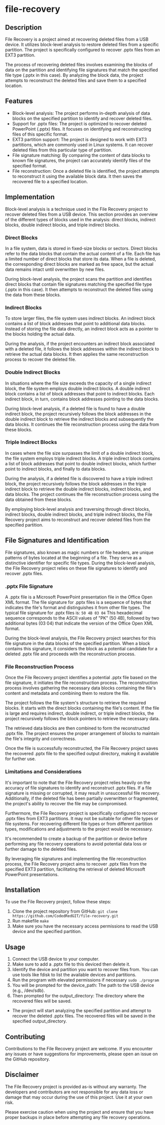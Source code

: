 # file-recovery
## Description
File Recovery is a project aimed at recovering deleted files from a USB device. It utilizes block-level analysis to restore deleted files from a specific partition. The project is specifically configured to recover .pptx files from an EXT3 partition.

The process of recovering deleted files involves examining the blocks of data on the partition and identifying file signatures that match the specified file type (.pptx in this case). By analyzing the block data, the project attempts to reconstruct the deleted files and save them to a specified location.

## Features
- Block-level analysis: The project performs in-depth analysis of data blocks on the specified partition to identify and recover deleted files.
- Support for .pptx files: The project is optimized to recover deleted PowerPoint (.pptx) files. It focuses on identifying and reconstructing files of this specific format.
- EXT3 partition support: The project is designed to work with EXT3 partitions, which are commonly used in Linux systems. It can recover deleted files from this particular type of partition.
- File signature matching: By comparing the content of data blocks to known file signatures, the project can accurately identify files of the specified format.
- File reconstruction: Once a deleted file is identified, the project attempts to reconstruct it using the available block data. It then saves the recovered file to a specified location.

## Implementation
Block-level analysis is a technique used in the File Recovery project to recover deleted files from a USB device. This section provides an overview of the different types of blocks used in the analysis: direct blocks, indirect blocks, double indirect blocks, and triple indirect blocks.

### Direct Blocks
In a file system, data is stored in fixed-size blocks or sectors. Direct blocks refer to the data blocks that contain the actual content of a file. Each file has a limited number of direct blocks that store its data. When a file is deleted, the corresponding direct blocks are marked as free space, but the actual data remains intact until overwritten by new files.

During block-level analysis, the project scans the partition and identifies direct blocks that contain file signatures matching the specified file type (.pptx in this case). It then attempts to reconstruct the deleted files using the data from these blocks.

### Indirect Blocks
To store larger files, the file system uses indirect blocks. An indirect block contains a list of block addresses that point to additional data blocks. Instead of storing the file data directly, an indirect block acts as a pointer to the blocks holding the actual data.

During the analysis, if the project encounters an indirect block associated with a deleted file, it follows the block addresses within the indirect block to retrieve the actual data blocks. It then applies the same reconstruction process to recover the deleted file.

### Double Indirect Blocks
In situations where the file size exceeds the capacity of a single indirect block, the file system employs double indirect blocks. A double indirect block contains a list of block addresses that point to indirect blocks. Each indirect block, in turn, contains block addresses pointing to the data blocks.

During block-level analysis, if a deleted file is found to have a double indirect block, the project recursively follows the block addresses in the double indirect block to retrieve the indirect blocks and subsequently the data blocks. It continues the file reconstruction process using the data from these blocks.

### Triple Indirect Blocks
In cases where the file size surpasses the limit of a double indirect block, the file system employs triple indirect blocks. A triple indirect block contains a list of block addresses that point to double indirect blocks, which further point to indirect blocks, and finally to data blocks.

During the analysis, if a deleted file is discovered to have a triple indirect block, the project recursively follows the block addresses in the triple indirect block to retrieve the double indirect blocks, indirect blocks, and data blocks. The project continues the file reconstruction process using the data obtained from these blocks.

By employing block-level analysis and traversing through direct blocks, indirect blocks, double indirect blocks, and triple indirect blocks, the File Recovery project aims to reconstruct and recover deleted files from the specified partition.

## File Signatures and Identification
File signatures, also known as magic numbers or file headers, are unique patterns of bytes located at the beginning of a file. They serve as a distinctive identifier for specific file types. During the block-level analysis, the File Recovery project relies on these file signatures to identify and recover .pptx files.

### .pptx File Signature
A .pptx file is a Microsoft PowerPoint presentation file in the Office Open XML format. The file signature for .pptx files is a sequence of bytes that indicates the file's format and distinguishes it from other file types. The typical file signature for .pptx files is:
`50 4B 03 04`
This hexadecimal sequence corresponds to the ASCII values of "PK" (50 4B), followed by two additional bytes (03 04) that indicate the version of the Office Open XML format.

During the block-level analysis, the File Recovery project searches for this file signature in the data blocks of the specified partition. When a block contains this signature, it considers the block as a potential candidate for a deleted .pptx file and proceeds with the reconstruction process.

### File Reconstruction Process
Once the File Recovery project identifies a potential .pptx file based on the file signature, it initiates the file reconstruction process. The reconstruction process involves gathering the necessary data blocks containing the file's content and metadata and combining them to restore the file.

The project follows the file system's structure to retrieve the required blocks. It starts with the direct blocks containing the file's content. If the file is large and requires indirect, double indirect, or triple indirect blocks, the project recursively follows the block pointers to retrieve the necessary data.

The retrieved data blocks are then combined to form the reconstructed .pptx file. The project ensures the proper arrangement of blocks to maintain the file's integrity and correctness.

Once the file is successfully reconstructed, the File Recovery project saves the recovered .pptx file to the specified output directory, making it available for further use.

### Limitations and Considerations
It's important to note that the File Recovery project relies heavily on the accuracy of file signatures to identify and reconstruct .pptx files. If a file signature is missing or corrupted, it may result in unsuccessful file recovery. Additionally, if the deleted file has been partially overwritten or fragmented, the project's ability to recover the file may be compromised.

Furthermore, the File Recovery project is specifically configured to recover .pptx files from EXT3 partitions. It may not be suitable for other file types or file systems. For recovering different file types or from different partition types, modifications and adjustments to the project would be necessary.

It's recommended to create a backup of the partition or device before performing any file recovery operations to avoid potential data loss or further damage to the deleted files.

By leveraging file signatures and implementing the file reconstruction process, the File Recovery project aims to recover .pptx files from the specified EXT3 partition, facilitating the retrieval of deleted Microsoft PowerPoint presentations.

## Installation
To use the File Recovery project, follow these steps:

1. Clone the project repository from GitHub: `git clone https://github.com/CodedRedGIT/file-recovery.git`
2. Run makefile `make`
3. Make sure you have the necessary access permissions to read the USB device and the specified partition.

## Usage
1. Connect the USB device to your computer.
2. Make sure to add a .pptx file to this deviced then delete it.
3. Identify the device and partition you want to recover files from. You can use tools like fdisk to list the available devices and partitions.
4. Run the program with elevated permissions if necessary `sudo ./program`
5. You will be prompted for the device_path: The path to the USB device (e.g., /dev/sdb).
6. Then prompted for the output_directory: The directory where the recovered files will be saved.

- The project will start analyzing the specified partition and attempt to recover the deleted .pptx files. The recovered files will be saved in the specified output_directory.

## Contributing
Contributions to the File Recovery project are welcome. If you encounter any issues or have suggestions for improvements, please open an issue on the GitHub repository.

## Disclaimer
The File Recovery project is provided as-is without any warranty. The developers and contributors are not responsible for any data loss or damage that may occur during the use of this project. Use it at your own risk.

Please exercise caution when using the project and ensure that you have proper backups in place before attempting any file recovery operations.
